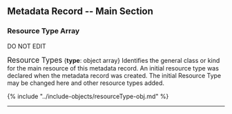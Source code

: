 ## Metadata Record -- Main Section
### Resource Type Array
DO NOT EDIT

<span class="md-panel" style="font-size: larger">Resource Types</span> <i class="fa fa-asterisk required" title="Required"> </i> {**type**: object array} Identifies the general class or kind for the main resource of this metadata record. An initial resource type was declared when the metadata record was created.  The initial <span class="md-panel">Resource Type</span> may be changed here and other resource types added.

{% include "../include-objects/resourceType-obj.md" %}

---
